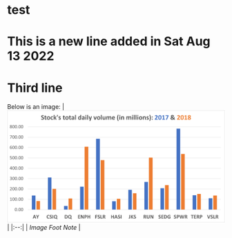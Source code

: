 # test
# This is a new line added in Sat Aug 13 2022
# Third line


Below is an image:
| ![image1](Graph_TotalDailyVolume.png) | 
|:--:| 
| *Image Foot Note* |